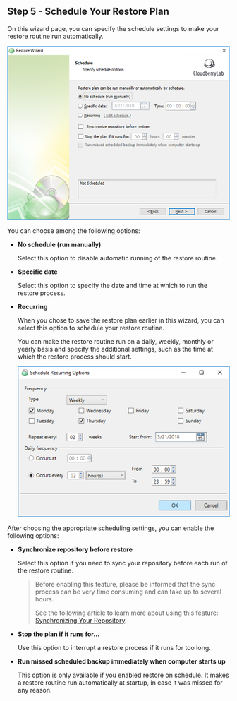 ## Step 5 - Schedule Your Restore Plan

On this wizard page, you can specify the schedule settings to make your restore routine run automatically.

![](/assets/schedule-your-restore-plan.png)

You can choose among the following options:

* **No schedule \(run manually\)**

  Select this option to disable automatic running of the restore routine.

* **Specific date**

  Select this option to specify the date and time at which to run the restore process.

* **Recurring**

  When you chose to save the restore plan earlier in this wizard, you can select this option to schedule your restore routine.

  You can make the restore routine run on a daily, weekly, monthly or yearly basis and specify the additional settings, such as the time at which the restore process should start.

  ![](/assets/schedule-recurring-options-dialog-window.png)

After choosing the appropriate scheduling settings, you can enable the following options:

* **Synchronize repository before restore**

  Select this option if you need to sync your repository before each run of the restore routine.

  > Before enabling this feature, please be informed that the sync process can be very time consuming and can take up to several hours.
  >
  > See the following article to learn more about using this feature: [Synchronizing Your Repository](/concepts/synchronizing-your-repository.md).

* **Stop the plan if it runs for...**

  Use this option to interrupt a restore process if it runs for too long.

* **Run missed scheduled backup immediately when computer starts up**

  This option is only available if you enabled restore on schedule. It makes a restore routine run automatically at startup, in case it was missed for any reason.



